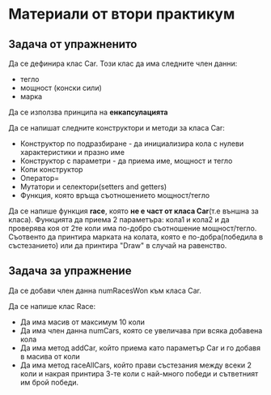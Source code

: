 # Материали от втори практикум

## Задача от упражненито

Да се дефинира клас Car. Този клас да има следните член данни:
- тегло
- мощност (конски сили)
- марка

Да се използва принципа на **енкапсулацията**

Да се напишат следните конструктори и методи за класа Car:
- Конструктор по подразбиране - да инициализира кола с нулеви характеристики и празно име
- Конструктор с параметри - да приема име, мощност и тегло
- Копи конструктор
- Оператор=
- Мутатори и селектори(setters and getters)
- Функция, която връща съотношението мощност/тегло

Да се напише функция **race**, която **не е част от класа Car**(т.е външна за класа). Функцията да приема 2 параметъра: кола1 и кола2 и да проверява коя от 2те коли има по-добро съотношение мощност/тегло. Съотвенто да принтира марката на колата, която е по-добра(победила в състезанието) или да принтира "Draw" в случай на равенство.

## Задача за упражнение

Да се добави член данна numRacesWon към класа Car.

Да се напише клас Race:
- Да има масив от максимум 10 коли
- Да има член данна numCars, която се увеличава при всяка добавена кола
- Да има метод addCar, който приема като параметър Car и го добавя в масива от коли
- Да има метод raceAllCars, който прави състезания между всеки 2 коли и накрая принтира 3-те коли с най-много победи и сътветният им брой победи.
